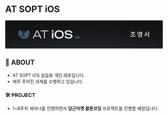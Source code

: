 # AT SOPT iOS

<img src="./README/youngseo_header.jpeg" width="1000"/>


## 🍎 ABOUT

- AT SOPT iOS 실습용 개인 레포입니다.
- 매주 주어진 과제를 수행하고 있습니다.

### 🛠 PROJECT
- 1~8주차 세미나를 진행하면서 **당근마켓 클론코딩** 프로젝트를 진행할 예정입니다.
